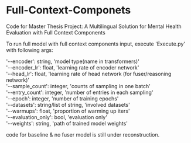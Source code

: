 # Full-Context-Componets   
Code for Master Thesis Project: A Multilingual Solution for Mental Health Evaluation with Full Context Components   

To run full model with full context components input, execute 'Execute.py' with following args:   

'--encoder': string, 'model type(name in transformers)'   
'--encoder_lr': float, 'learning rate of encoder network'   
'--head_lr': float, 'learning rate of head network (for fuser/reasoning network)'   
'--sample_count': integer, 'counts of sampling in one batch'   
'--entry_count': integer, 'number of entries in each sampling'   
'--epoch': integer, 'number of training epochs'   
'--datasets': string/list of string, 'involved datasets'   
'--warmups': float, 'proportion of warming up iters'   
'--evaluation_only': bool, 'evaluation only'   
'--weights': string, 'path of trained model weights'   
   
code for baseline & no fuser model is still under reconstruction.   
